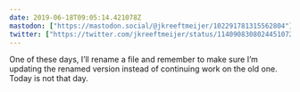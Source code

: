 ```yaml
---
date: 2019-06-18T09:05:14.421078Z
mastodon: ["https://mastodon.social/@jkreeftmeijer/102291781315562804"]
twitter: ["https://twitter.com/jkreeftmeijer/status/1140908308024451072"]
---
```

One of these days, I’ll rename a file and remember to make sure I’m updating the renamed version instead of continuing work on the old one. Today is not that day.
